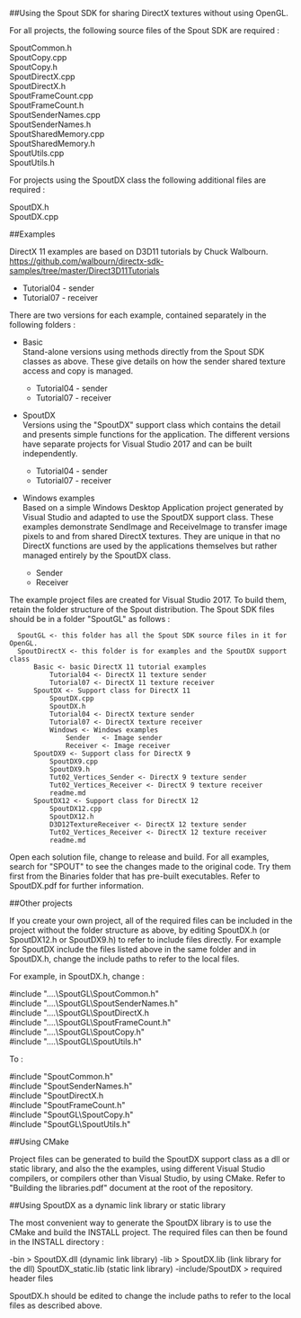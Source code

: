 ##Using the Spout SDK for sharing DirectX textures without using OpenGL.

For all projects, the following source files of the Spout SDK are required :

SpoutCommon.h\
SpoutCopy.cpp\
SpoutCopy.h\
SpoutDirectX.cpp\
SpoutDirectX.h\
SpoutFrameCount.cpp\
SpoutFrameCount.h\
SpoutSenderNames.cpp\
SpoutSenderNames.h\
SpoutSharedMemory.cpp\
SpoutSharedMemory.h\
SpoutUtils.cpp\
SpoutUtils.h  

For projects using the SpoutDX class the following additional files are required :

SpoutDX.h\
SpoutDX.cpp


##Examples

DirectX 11 examples are based on D3D11 tutorials by Chuck Walbourn.\
https://github.com/walbourn/directx-sdk-samples/tree/master/Direct3D11Tutorials
- Tutorial04 - sender
- Tutorial07 - receiver

There are two versions for each example, contained separately in the following folders :

- Basic\
Stand-alone versions using methods directly from the Spout SDK classes as above. These give details on how the sender shared texture access and copy is managed.
	* Tutorial04 - sender
	* Tutorial07 - receiver
	
- SpoutDX\
Versions using the "SpoutDX" support class which contains the detail and presents simple functions for the application. The different versions have separate projects for Visual Studio 2017 and can be built independently.
	* Tutorial04 - sender
	* Tutorial07 - receiver
- Windows examples\
Based on a simple Windows Desktop Application project generated by Visual Studio and adapted to use the SpoutDX support class. These examples demonstrate SendImage and ReceiveImage to transfer image pixels to and from shared DirectX textures. They are unique in that no DirectX functions are used by the applications themselves but rather managed entirely by the SpoutDX class.
    * Sender
    * Receiver

The example project files are created for Visual Studio 2017. To build them, retain the folder structure of the Spout distribution. The Spout SDK files should be in a folder "SpoutGL" as follows :

      SpoutGL <- this folder has all the Spout SDK source files in it for OpenGL. 
	  SpoutDirectX <- this folder is for examples and the SpoutDX support class
	      Basic <- basic DirectX 11 tutorial examples
	          Tutorial04 <- DirectX 11 texture sender
	          Tutorial07 <- DirectX 11 texture receiver
	      SpoutDX <- Support class for DirectX 11
			  SpoutDX.cpp
			  SpoutDX.h
	          Tutorial04 <- DirectX texture sender
	          Tutorial07 <- DirectX texture receiver
              Windows <- Windows examples
			      Sender   <- Image sender
			      Receiver <- Image receiver
		  SpoutDX9 <- Support class for DirectX 9
			  SpoutDX9.cpp
			  SpoutDX9.h
	          Tut02_Vertices_Sender <- DirectX 9 texture sender
	          Tut02_Vertices_Receiver <- DirectX 9 texture receiver
			  readme.md
		  SpoutDX12 <- Support class for DirectX 12
			  SpoutDX12.cpp
			  SpoutDX12.h
	          D3D12TextureReceiver <- DirectX 12 texture sender
	          Tut02_Vertices_Receiver <- DirectX 12 texture receiver
			  readme.md
			  
Open each solution file, change to release and build. For all examples, search for "SPOUT" to see the changes made to the original code. Try them first from the Binaries folder that has pre-built executables. Refer to SpoutDX.pdf for further information.


##Other projects

If you create your own project, all of the required files can be included in the project without the folder structure as above, by editing SpoutDX.h (or SpoutDX12.h or SpoutDX9.h) to refer to include files directly. For example for SpoutDX include the files listed above in the same folder and in SpoutDX.h, change the include paths to refer to the local files.

For example, in SpoutDX.h, change :

#include "..\..\SpoutGL\SpoutCommon.h"\
#include "..\..\SpoutGL\SpoutSenderNames.h"\
#include "..\..\SpoutGL\SpoutDirectX.h\
#include "..\..\SpoutGL\SpoutFrameCount.h"\
#include "..\..\SpoutGL\SpoutCopy.h"\
#include "..\..\SpoutGL\SpoutUtils.h"

To :

#include "SpoutCommon.h"\
#include "SpoutSenderNames.h"\
#include "SpoutDirectX.h\
#include "SpoutFrameCount.h"\
#include "SpoutGL\SpoutCopy.h"\
#include "SpoutGL\SpoutUtils.h"


##Using CMake

Project files can be generated to build the SpoutDX support class as a dll or static library, and also the the examples, using different Visual Studio compilers, or compilers other than Visual Studio, by using CMake. Refer to "Building the libraries.pdf" document at the root of the repository.


##Using SpoutDX as a dynamic link library or static library

The most convenient way to generate the SpoutDX library is to use the CMake and build the INSTALL project. The required files can then be found in the INSTALL directory :

-bin > SpoutDX.dll (dynamic link library)
-lib > SpoutDX.lib (link library for the dll) SpoutDX_static.lib (static link library)
-include/SpoutDX > required header files

SpoutDX.h should be edited to change the include paths to refer to the local files as described above.




